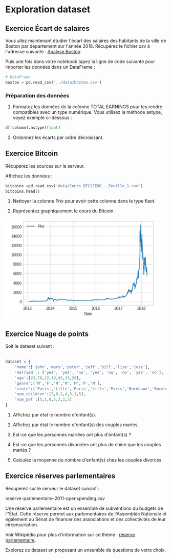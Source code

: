 # Exploration dataset

## Exercice &Eacute;cart de salaires

Vous allez maintenant étudier l'écart des salaires des habitants de la ville de Boston par département sur l'année 2018. Récupérez le fichier csv à l'adresse suivante :
[Analyse Boston](https://data.boston.gov/dataset/employee-earnings-report/resource/31358fd1-849a-48e0-8285-e813f6efbdf1)

Puis une fois dans votre notebook tapez la ligne de code suivante pour importer les données dans un DataFrame :

```python
# DataFrame
boston = pd.read_csv('../data/boston.csv')
```

### Préparation des données

1. Formatez les données de la colonne TOTAL EARNINGS pour les rendre compatibles avec un type numérique. Vous utilisez la méthode astype, voyez exemple ci-dessous :

```python
df[column].astype(float)
```

2. Ordonnez les écarts par ordre décroissant.

## Exercice Bitcoin

Récupérez les sources sur le serveur.

Affichez les données :

```python
bitcoins =pd.read_csv('data/Cours_BTC2FEUR_-_Feuille_1.csv')
bitcoins.head()
```

1. Nettoyer la colonne Prix pour avoir cette colonne dans le type flaot.

2. Représentez graphiquement le cours du Bitcoin.

![cour du bitcoin](images/bitcoins_graph.png)

## Exercice Nuage de points

Soit le dataset suivant :

```python

dataset = {
    'name':['john','mary','peter','jeff','bill','lisa','jose'],
    'married' : ['yes', 'yes', 'no', 'yes', 'no', 'no', 'yes', 'no'],
    'age':[23,78,22,19,45,33,20],
    'genre':['M','F','M','M','M','F','M'],
    'state':['Paris','Lille','Paris','Lille','Paris','Bordeaux','Bordeaux'],
    'num_children':[3,0,2,4,3,1,5],
    'num_pet':[5,1,0,5,2,2,3]
}

```

1. Affichez par état le nombre d'enfant(s).

2. Affichez par état le nombre d'enfant(s) des couples mariés.

3. Est-ce que les personnes mariées ont plus d'enfant(s) ?

4. Est-ce que les personnes divorcées ont plus de chien que les couples mariés ?

5. Calculez la moyenne du nombre d'enfant(s) chez les couples divorcés.

## Exercice réserves parlementaires

Récupérez sur le serveur le dataset suivant :

reserve-parlementaire-2011-openspending.csv

Une réserve parlementaire est un ensemble de subventions du budgets de l''État. Cette réserve permet aux parlementaires de l'Assemblée Nationale et également au Sénat de financer des associations et des collectivités de leur circonscription.

Voir Wikipédia pour plus d'information sur ce thème : [réserve parlementaire](https://fr.wikipedia.org/wiki/R%C3%A9serve_parlementaire).

Explorez ce dataset en proposant un ensemble de questions de votre choix.
